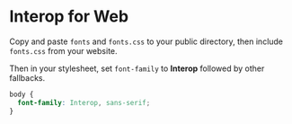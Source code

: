 # Interop for Web

Copy and paste `fonts` and `fonts.css` to your public directory, then include `fonts.css` from your website.

Then in your stylesheet, set `font-family` to **Interop** followed by other fallbacks.

```css
body {
  font-family: Interop, sans-serif;
}
```